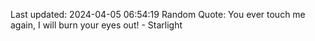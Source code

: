 Last updated: 2024-04-05 06:54:19
Random Quote: You ever touch me again, I will burn your eyes out! - Starlight